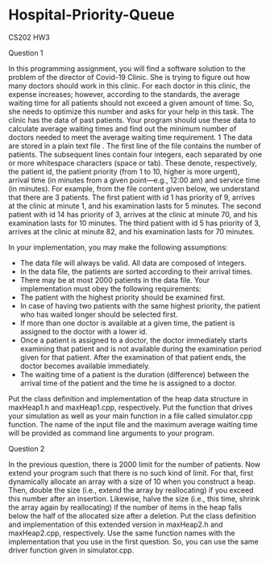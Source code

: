 # Hospital-Priority-Queue
CS202 HW3

Question 1

In this programming assignment, you will find a software solution to the problem of the director of Covid-19 Clinic. She is trying to figure out how many doctors should work in this clinic. For each doctor in this clinic, the expense increases; however, according to the standards, the average waiting time for all patients should not exceed a given amount of time. So, she needs to optimize this number and asks for your help in this task. The clinic has the data of past patients. Your program should use these data to calculate average waiting times and find out the minimum number of doctors needed to meet the average waiting time requirement.
1
The data are stored in a plain text file . The first line of the file contains the number of patients. The
subsequent lines contain four integers, each separated by one or more whitespace characters (space or tab). These denote, respectively, the patient id, the patient priority (from 1 to 10, higher is more urgent), arrival time (in minutes from a given point—e.g., 12:00 am) and service time (in minutes).
For example, from the file content given below, we understand that there are 3 patients. The first patient with id 1 has priority of 9, arrives at the clinic at minute 1, and his examination lasts for 5 minutes. The second patient with id 14 has priority of 3, arrives at the clinic at minute 70, and his examination lasts for 10 minutes. The third patient with id 5 has priority of 3, arrives at the clinic at minute 82, and his examination lasts for 70 minutes.

In your implementation, you may make the following assumptions:
- The data file will always be valid. All data are composed of integers.
- In the data file, the patients are sorted according to their arrival times.
- There may be at most 2000 patients in the data file.
Your implementation must obey the following requirements:
- The patient with the highest priority should be examined first.
- In case of having two patients with the same highest priority, the patient who has waited
longer should be selected first.
- If more than one doctor is available at a given time, the patient is assigned to the doctor with
a lower id.
- Once a patient is assigned to a doctor, the doctor immediately starts examining that patient
and is not available during the examination period given for that patient. After the examination
of that patient ends, the doctor becomes available immediately.
- The waiting time of a patient is the duration (difference) between the arrival time of the
patient and the time he is assigned to a doctor.

Put the class definition and implementation of the heap data structure in maxHeap1.h and maxHeap1.cpp, respectively. Put the function that drives your simulation as well as your main function in a file called simulator.cpp function.
The name of the input file and the maximum average waiting time will be provided as command line arguments to your program. 

Question 2

In the previous question, there is 2000 limit for the number of patients. Now extend your program such that there is no such kind of limit. For that, first dynamically allocate an array with a size of 10 when you construct a heap. Then, double the size (i.e., extend the array by reallocating) if you exceed this number after an insertion. Likewise, halve the size (i.e., this time, shrink the array again by reallocating) if the number of items in the heap falls below the half of the allocated size after a deletion.
Put the class definition and implementation of this extended version in maxHeap2.h and maxHeap2.cpp, respectively. Use the same function names with the implementation that you use in the first question. So, you can use the same driver function given in simulator.cpp.
